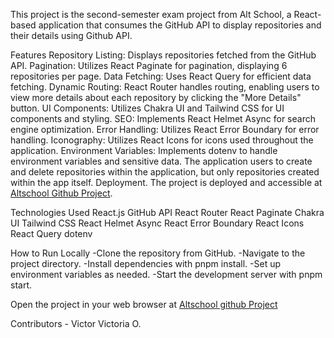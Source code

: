 This project is the second-semester exam project from Alt School, a React-based application that consumes the GitHub API to display repositories and their details using Github API.

Features
Repository Listing: Displays repositories fetched from the GitHub API.
Pagination: Utilizes React Paginate for pagination, displaying 6 repositories per page.
Data Fetching: Uses React Query for efficient data fetching.
Dynamic Routing: React Router handles routing, enabling users to view more details about each repository by clicking the "More Details" button.
UI Components: Utilizes Chakra UI and Tailwind CSS for UI components and styling.
SEO: Implements React Helmet Async for search engine optimization.
Error Handling: Utilizes React Error Boundary for error handling.
Iconography: Utilizes React Icons for icons used throughout the application.
Environment Variables: Implements dotenv to handle environment variables and sensitive data.
The application users to create and delete repositories within the application, but only repositories created within the app itself.
Deployment.
The project is deployed and accessible at [Altschool Github Project](https://altschoolgithubproject.netlify.app/).

Technologies Used
React.js
GitHub API
React Router
React Paginate
Chakra UI
Tailwind CSS
React Helmet Async
React Error Boundary
React Icons
React Query
dotenv

How to Run Locally
-Clone the repository from GitHub.
-Navigate to the project directory.
-Install dependencies with pnpm install.
-Set up environment variables as needed.
-Start the development server with pnpm start.

Open the project in your web browser at [Altschool github Project](https://altschoolgithubproject.netlify.app/)

Contributors - Victor Victoria O.



